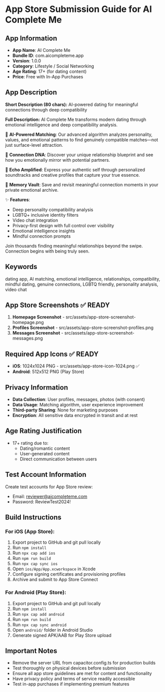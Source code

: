 # App Store Submission Guide for AI Complete Me

## App Information
- **App Name**: AI Complete Me
- **Bundle ID**: com.aicompleteme.app
- **Version**: 1.0.0
- **Category**: Lifestyle / Social Networking
- **Age Rating**: 17+ (for dating content)
- **Price**: Free with In-App Purchases

## App Description
**Short Description (80 chars):**
AI-powered dating for meaningful connections through deep compatibility

**Full Description:**
AI Complete Me transforms modern dating through emotional intelligence and deep compatibility analysis. 

🧠 **AI-Powered Matching**: Our advanced algorithm analyzes personality, values, and emotional patterns to find genuinely compatible matches—not just surface-level attraction.

💫 **Connection DNA**: Discover your unique relationship blueprint and see how you emotionally mirror with potential partners.

🎵 **Echo Amplified**: Express your authentic self through personalized soundtracks and creative profiles that capture your true essence.

💎 **Memory Vault**: Save and revisit meaningful connection moments in your private emotional archive.

✨ **Features**:
- Deep personality compatibility analysis
- LGBTQ+ inclusive identity filters
- Video chat integration
- Privacy-first design with full control over visibility
- Emotional intelligence insights
- Mindful connection prompts

Join thousands finding meaningful relationships beyond the swipe. Connection begins with being truly seen.

## Keywords
dating app, AI matching, emotional intelligence, relationships, compatibility, mindful dating, genuine connections, LGBTQ friendly, personality analysis, video chat

## App Store Screenshots ✅ READY
1. **Homepage Screenshot** - src/assets/app-store-screenshot-homepage.png
2. **Profiles Screenshot** - src/assets/app-store-screenshot-profiles.png  
3. **Messages Screenshot** - src/assets/app-store-screenshot-messages.png

## Required App Icons ✅ READY
- **iOS**: 1024x1024 PNG - src/assets/app-store-icon-1024.png ✅
- **Android**: 512x512 PNG (Play Store)

## Privacy Information
- **Data Collection**: User profiles, messages, photos (with consent)
- **Data Usage**: Matching algorithm, user experience improvement
- **Third-party Sharing**: None for marketing purposes
- **Encryption**: All sensitive data encrypted in transit and at rest

## Age Rating Justification
- 17+ rating due to:
  - Dating/romantic content
  - User-generated content
  - Direct communication between users

## Test Account Information
Create test accounts for App Store review:
- Email: reviewer@aicompleteme.com
- Password: ReviewTest2024!

## Build Instructions

### For iOS (App Store):
1. Export project to GitHub and git pull locally
2. Run `npm install`
3. Run `npx cap add ios`
4. Run `npm run build`
5. Run `npx cap sync ios`
6. Open `ios/App/App.xcworkspace` in Xcode
7. Configure signing certificates and provisioning profiles
8. Archive and submit to App Store Connect

### For Android (Play Store):
1. Export project to GitHub and git pull locally
2. Run `npm install` 
3. Run `npx cap add android`
4. Run `npm run build`
5. Run `npx cap sync android`
6. Open `android/` folder in Android Studio
7. Generate signed APK/AAB for Play Store upload

## Important Notes
- Remove the server URL from capacitor.config.ts for production builds
- Test thoroughly on physical devices before submission
- Ensure all app store guidelines are met for content and functionality
- Have privacy policy and terms of service readily accessible
- Test in-app purchases if implementing premium features